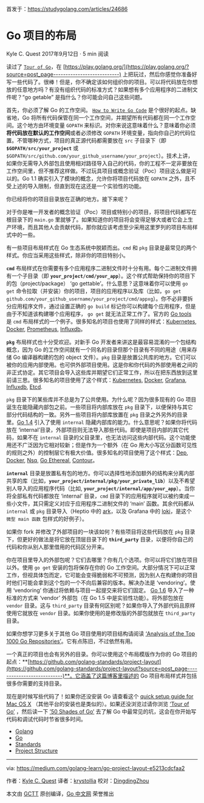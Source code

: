 首发于：https://studygolang.com/articles/24686

# Go 项目的布局
Kyle C. Quest
2017年9月12日 · 5 min 阅读

读过了 [`Tour of Go`](https://tour.golang.org/?source=post_page---------------------------)，在 [https://play.golang.org/](https://play.golang.org/?source=post_page---------------------------) 上把玩过，然后你感觉你准备好写一些代码了。很棒！但是，你不确定该如何组织你的项目。可以将代码放在你想放的任意地方吗？有没有组织代码的标准方式？如果想有多个应用程序的二进制文件呢？“go getable” 是指什么？你可能会问自己这些问题。

首先，你必须了解 Go 的工作空间。 [`How to Write Go Code`](https://golang.org/doc/code.html?source=post_page---------------------------) 是个很好的起点。缺省地，Go 将所有代码保管在同一个工作空间，并期望所有代码都在同一个工作空间。这个地方由环境变量 `GOPATH` 来标识。对你来说这意味着什么？意味着你必须**将代码放在默认的工作空间**或者必须修改 `GOPATH` 环境变量，指向你自己的代码位置。不管哪种方式，项目的真正源代码都需要放在 `src` 子目录下（即 **`$GOPATH/src/your_project`** 或 `$GOPATH/src/github.com/your_github_username/your_project`）。技术上讲，如果你无需导入外部包且使用相对路径导入自己的代码，你的工程不一定非要放在工作空间里，但不推荐这样做。不过玩具项目或概念验证（Poc）项目这么做是可以的。Go 1.1 确实引入了模块的概念，允许你将项目代码放在 `GOPATH` 之外，且不受上述的导入限制，但直到现在这还是一个实验性的功能。

你已经将你的项目目录放在正确的地方。接下来呢？

对于你是唯一开发者的概念验证（Poc）项目或特别小的项目，将项目代码都写在根目录下的 `main.go` 里就够了。如果知道你的项目将会变得足够大或者它会上生产环境，而且其他人会贡献代码，那你就应该考虑至少采用这里罗列的项目布局样式中的一些。

有一些项目布局样式在 Go 生态系统中脱颖而出。`cmd` 和 `pkg` 目录是最常见的两个样式。你应当采用这些样式，除非你的项目特别小。

**`cmd`** 布局样式在你需要有多个应用程序二进制文件时十分有用。每个二进制文件拥有一个子目录（即 **`your_project/cmd/your_app`**）。这个样式帮助保持你的项目下的包（project/package） ‘go gettable’。什么意思？这意味着你可以使用 `go get` 命令拉取（并安装）你的项目，项目的应用程序以及库（比如，`go get github.com/your_github_username/your_project/cmd/appxg`）。你不必非要拆分应用程序文件，通过设置正确的 `go build` 标记你可以构建每个应用程序，但是由于不知道该构建哪个应用程序， `go get` 就无法正常工作了。官方的 [Go tools](https://github.com/golang/tools/tree/master/cmd?source=post_page---------------------------)  是 `cmd` 布局样式的一个例子。很多知名的项目也使用了同样的样式：[Kubernetes](https://github.com/kubernetes/kubernetes/tree/master/cmd?source=post_page---------------------------), [Docker](https://github.com/moby/moby/tree/master/cmd?source=post_page---------------------------), [Prometheus](https://github.com/prometheus/prometheus/tree/master/cmd?source=post_page---------------------------), [Influxdb](https://github.com/influxdata/influxdb/tree/master/cmd?source=post_page---------------------------)。

**`pkg`** 布局样式也十分受欢迎。对新手 Go 开发者来讲这是最容易混淆的一个包结构概念，因为 Go 的工作空间就有一个同名的目录但那个目录有不同的用途（用来存储 Go 编译器构建的包的 object 文件）。`pkg` 目录是放置公共库的地方。它们可以被你的应用内部使用。也可供外部项目使用。这是你和你代码的外部使用者之间的非正式协定。其它项目会导入这些库并期望它们正常工作，所以在把东西放到这里前请三思。很多知名的项目使用了这个样式：[Kubernetes](https://github.com/kubernetes/kubernetes/tree/master/pkg?source=post_page---------------------------), [Docker](https://github.com/moby/moby/tree/master/pkg?source=post_page---------------------------), [Grafana](https://github.com/grafana/grafana/tree/master/pkg?source=post_page---------------------------), [Influxdb](https://github.com/influxdata/influxdb/tree/master/pkg?source=post_page---------------------------), [Etcd](https://github.com/coreos/etcd/tree/master/pkg?source=post_page---------------------------).

`pkg` 目录下的某些库并不总是为了公共使用。为什么呢？因为很多现有的 Go 项目诞生在能隐藏内部包之前。一些项目将内部库放在 `pkg` 目录下，以便保持与其它部分代码结构的一致。另外一些项目将内部库放置在 `pkg` 目录之外另外的目录里。[Go 1.4](https://golang.org/doc/go1.4?source=post_page---------------------------#internalpackages) 引入了使用 `internal` 隐藏内部库的能力。什么意思呢？如果你将代码放在 ‘internal’目录，外部项目则无法导入那些代码。即使是项目内部的其它代码，如果不在 `internal` 目录的父目录里，也无法访问这些内部代码。这个功能使用还不广泛因为它相对较新；但是作为一个额外（在 Go 用大小写区分函数可见性的规则之外）的控制层它有极大价值。很多知名的项目使用了这个样式：[Dep](https://github.com/golang/dep/tree/master/internal?source=post_page---------------------------), [Docker](https://github.com/moby/moby/tree/master/internal?source=post_page---------------------------), [Nsq](https://github.com/nsqio/nsq/tree/master/internal?source=post_page---------------------------), [Go Ethereal](https://github.com/ethereum/go-ethereum/tree/master/internal?source=post_page---------------------------), [Contour](https://github.com/heptio/contour/tree/master/internal?source=post_page---------------------------)。

**`internal`** 目录是放置私有包的地方。你可以选择性地添加额外的结构来分离内部共享的库（比如，**`your_project/internal/pkg/your_private_lib`**）以及不希望别人导入的应用程序代码（比如, **`your_project/internal/app/your_app`**）。当你将全部私有代码都放在 ‘internal’ 目录，`cmd` 目录下的应用程序就可以被约束成一些小文件，其只需定义对应于应用程序二进制文件的 ‘main’ 函数。其余代码都从 `internal` 或 `pkg` 目录导入（Heptio 中的 [ark](https://github.com/heptio/ark/blob/master/cmd/ark/main.go)，以及 Grafana 中的 [loki](https://github.com/grafana/loki/blob/master/cmd/loki/main.go)，是这个 `微型 main 函数` 包样式的好例子）。

如果你 fork 并修改了外部项目的一块该如何？有些项目将这些代码放在 `pkg` 目录下，但更好的做法是将它放在顶层目录下的 **`third_party`** 目录，以便将你自己的代码和你从别人那里借用的代码区分开来。

你在项目里导入的外部包呢？它们去哪里？你有几个选项。你可以将它们放在项目以外。使用 `go get` 安装的包将保存在你的 Go 工作空间。大部分情况下可以正常工作，但视具体包而定，它可能会变得脆弱和不可预测，因为别人在构建你的项目时他们可能会拿到这个包的一个不向后兼容的版本。解决办法是 ‘vendoring’。使用 ‘vendoring’ 你通过将依赖与项目一起提交来将它们固定。 [Go 1.6](https://golang.org/doc/go1.6?source=post_page---------------------------#go_command) 导入了一种标准的方式来 ‘vendor’ 外部包（在 Go 1.5 中是实验性功能）。将外部包放在 `vendor` 目录。这与 `third_party` 目录有何区别呢？如果你导入了外部代码且原样使用它就放在 `vendor` 目录。如果你使用的是修改版的外部包就放在 `third_party` 目录。

如果你想学习更多关于其他 Go 项目使用的项目结构请阅读 [‘Analysis of the Top 1000 Go Repositories’](http://blog.sgmansfield.com/2016/01/an-analysis-of-the-top-1000-go-repositories/?source=post_page---------------------------)。它有点陈旧，不过依然有用。

一个真正的项目也会有另外的目录。你可以使用这个布局模版作为你的 Go 项目的起点：**[https://github.com/golang-standards/project-layout](https://github.com/golang-standards/project-layout?source=post_page---------------------------)**。它涵盖了这篇博客里描述的 Go 项目布局样式并包括很多你需要的支持目录。

现在是时候写些代码了！如果你还没安装 Go 请查看这个 [quick setup guide for Mac OS X](https://medium.com/golang-learn/quick-go-setup-guide-on-mac-os-x-956b327222b8?source=post_page---------------------------) （其他平台的安装也是类似的）。如果还没浏览过请你浏览 [‘Tour of Go’](https://tour.golang.org/?source=post_page---------------------------) ，然后读一下 [’50 Shades of Go’](https://tour.golang.org/?source=post_page---------------------------) 去了解 Go 中最常见的坑，这会在你开始写代码和调试代码时节省很多时间。

* [Golang](https://medium.com/tag/golang)
* [Go](https://medium.com/tag/go)
* [Standards](https://medium.com/tag/standards)
* [Project Structure](https://medium.com/tag/project-structure)

---

via: https://medium.com/golang-learn/go-project-layout-e5213cdcfaa2

作者：[Kyle C. Quest](https://medium.com/@CloudImmunity)
译者：[krystollia](https://github.com/krystollia)
校对：[DingdingZhou](https://github.com/DingdingZhou)

本文由 [GCTT](https://github.com/studygolang/GCTT) 原创编译，[Go 中文网](https://studygolang.com/) 荣誉推出
